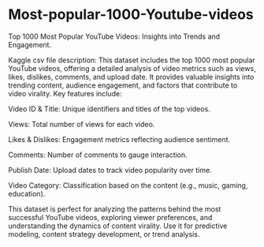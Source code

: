 # Most-popular-1000-Youtube-videos
Top 1000 Most Popular YouTube Videos: Insights into Trends and Engagement.

Kaggle csv file description:
This dataset includes the top 1000 most popular YouTube videos, offering a detailed analysis of video metrics such as views, likes, dislikes, comments, and upload date. It provides valuable insights into trending content, audience engagement, and factors that contribute to video virality. Key features include:

Video ID & Title: Unique identifiers and titles of the top videos.

Views: Total number of views for each video.

Likes & Dislikes: Engagement metrics reflecting audience sentiment.

Comments: Number of comments to gauge interaction.

Publish Date: Upload dates to track video popularity over time.

Video Category: Classification based on the content (e.g., music, gaming, education).

This dataset is perfect for analyzing the patterns behind the most successful YouTube videos, exploring viewer preferences, and understanding the dynamics of content virality. Use it for predictive modeling, content strategy development, or trend analysis.



